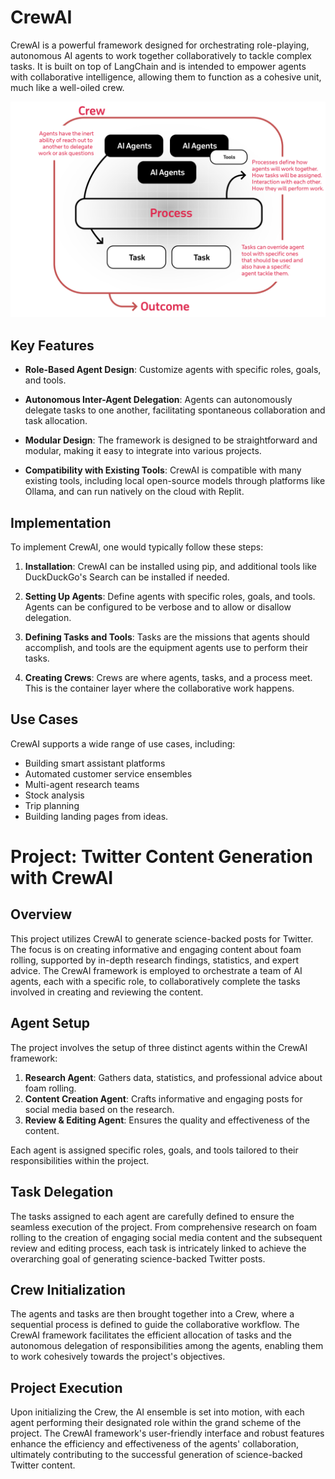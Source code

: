 # CrewAI

CrewAI is a powerful framework designed for orchestrating role-playing, autonomous AI agents to work together collaboratively to tackle complex tasks. It is built on top of LangChain and is intended to empower agents with collaborative intelligence, allowing them to function as a cohesive unit, much like a well-oiled crew.

![Overview](crewAI-mindmap.png)

## Key Features

- **Role-Based Agent Design**: Customize agents with specific roles, goals, and tools.
  
- **Autonomous Inter-Agent Delegation**: Agents can autonomously delegate tasks to one another, facilitating spontaneous collaboration and task allocation.

- **Modular Design**: The framework is designed to be straightforward and modular, making it easy to integrate into various projects.

- **Compatibility with Existing Tools**: CrewAI is compatible with many existing tools, including local open-source models through platforms like Ollama, and can run natively on the cloud with Replit.

## Implementation

To implement CrewAI, one would typically follow these steps:

1. **Installation**: CrewAI can be installed using pip, and additional tools like DuckDuckGo's Search can be installed if needed.

2. **Setting Up Agents**: Define agents with specific roles, goals, and tools. Agents can be configured to be verbose and to allow or disallow delegation.

3. **Defining Tasks and Tools**: Tasks are the missions that agents should accomplish, and tools are the equipment agents use to perform their tasks.

4. **Creating Crews**: Crews are where agents, tasks, and a process meet. This is the container layer where the collaborative work happens.

## Use Cases

CrewAI supports a wide range of use cases, including:

- Building smart assistant platforms
- Automated customer service ensembles
- Multi-agent research teams
- Stock analysis
- Trip planning
- Building landing pages from ideas.

# Project: Twitter Content Generation with CrewAI

## Overview

This project utilizes CrewAI to generate science-backed posts for Twitter. The focus is on creating informative and engaging content about foam rolling, supported by in-depth research findings, statistics, and expert advice. The CrewAI framework is employed to orchestrate a team of AI agents, each with a specific role, to collaboratively complete the tasks involved in creating and reviewing the content.

## Agent Setup

The project involves the setup of three distinct agents within the CrewAI framework:

1. **Research Agent**: Gathers data, statistics, and professional advice about foam rolling.
2. **Content Creation Agent**: Crafts informative and engaging posts for social media based on the research.
3. **Review & Editing Agent**: Ensures the quality and effectiveness of the content.

Each agent is assigned specific roles, goals, and tools tailored to their responsibilities within the project.

## Task Delegation

The tasks assigned to each agent are carefully defined to ensure the seamless execution of the project. From comprehensive research on foam rolling to the creation of engaging social media content and the subsequent review and editing process, each task is intricately linked to achieve the overarching goal of generating science-backed Twitter posts.

## Crew Initialization

The agents and tasks are then brought together into a Crew, where a sequential process is defined to guide the collaborative workflow. The CrewAI framework facilitates the efficient allocation of tasks and the autonomous delegation of responsibilities among the agents, enabling them to work cohesively towards the project's objectives.

## Project Execution

Upon initializing the Crew, the AI ensemble is set into motion, with each agent performing their designated role within the grand scheme of the project. The CrewAI framework's user-friendly interface and robust features enhance the efficiency and effectiveness of the agents' collaboration, ultimately contributing to the successful generation of science-backed Twitter content.
